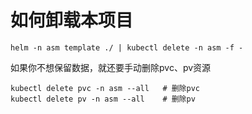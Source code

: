# 如何卸载本项目
```
helm -n asm template ./ | kubectl delete -n asm -f -
```

如果你不想保留数据，就还要手动删除pvc、pv资源

```
kubectl delete pvc -n asm --all   # 删除pvc
kubectl delete pv -n asm --all    # 删除pv
```
